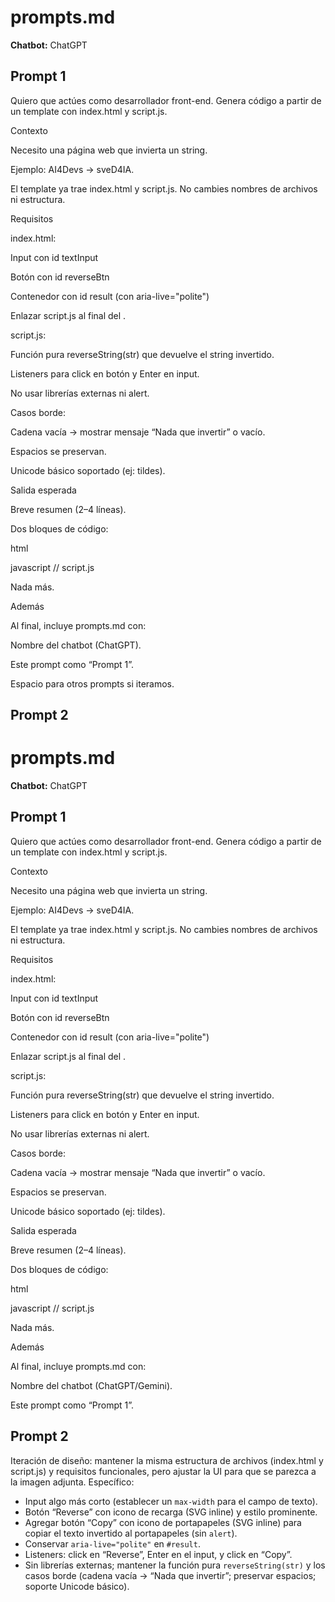 # prompts.md

**Chatbot:** ChatGPT

## Prompt 1
Quiero que actúes como desarrollador front-end. Genera código a partir de un template con index.html y script.js.

Contexto

Necesito una página web que invierta un string.

Ejemplo: AI4Devs → sveD4IA.

El template ya trae index.html y script.js. No cambies nombres de archivos ni estructura.

Requisitos

index.html:

Input con id textInput

Botón con id reverseBtn

Contenedor con id result (con aria-live="polite")

Enlazar script.js al final del <body>.

script.js:

Función pura reverseString(str) que devuelve el string invertido.

Listeners para click en botón y Enter en input.

No usar librerías externas ni alert.

Casos borde:

Cadena vacía → mostrar mensaje “Nada que invertir” o vacío.

Espacios se preservan.

Unicode básico soportado (ej: tildes).

Salida esperada

Breve resumen (2–4 líneas).

Dos bloques de código:

html <!-- index.html -->

javascript // script.js

Nada más.

Además

Al final, incluye prompts.md con:

Nombre del chatbot (ChatGPT).

Este prompt como “Prompt 1”.

Espacio para otros prompts si iteramos.

## Prompt 2
# prompts.md

**Chatbot:** ChatGPT

## Prompt 1
Quiero que actúes como desarrollador front-end. Genera código a partir de un template con index.html y script.js.

Contexto

Necesito una página web que invierta un string.

Ejemplo: AI4Devs → sveD4IA.

El template ya trae index.html y script.js. No cambies nombres de archivos ni estructura.

Requisitos

index.html:

Input con id textInput

Botón con id reverseBtn

Contenedor con id result (con aria-live="polite")

Enlazar script.js al final del <body>.

script.js:

Función pura reverseString(str) que devuelve el string invertido.

Listeners para click en botón y Enter en input.

No usar librerías externas ni alert.

Casos borde:

Cadena vacía → mostrar mensaje “Nada que invertir” o vacío.

Espacios se preservan.

Unicode básico soportado (ej: tildes).

Salida esperada

Breve resumen (2–4 líneas).

Dos bloques de código:

html <!-- index.html -->

javascript // script.js

Nada más.

Además

Al final, incluye prompts.md con:

Nombre del chatbot (ChatGPT/Gemini).

Este prompt como “Prompt 1”.

## Prompt 2
Iteración de diseño: mantener la misma estructura de archivos (index.html y script.js) y requisitos funcionales, pero ajustar la UI para que se parezca a la imagen adjunta. Específico:
- Input algo más corto (establecer un `max-width` para el campo de texto).
- Botón “Reverse” con icono de recarga (SVG inline) y estilo prominente.
- Agregar botón “Copy” con icono de portapapeles (SVG inline) para copiar el texto invertido al portapapeles (sin `alert`).
- Conservar `aria-live="polite"` en `#result`.
- Listeners: click en “Reverse”, Enter en el input, y click en “Copy”.
- Sin librerías externas; mantener la función pura `reverseString(str)` y los casos borde (cadena vacía → “Nada que invertir”; preservar espacios; soporte Unicode básico).


